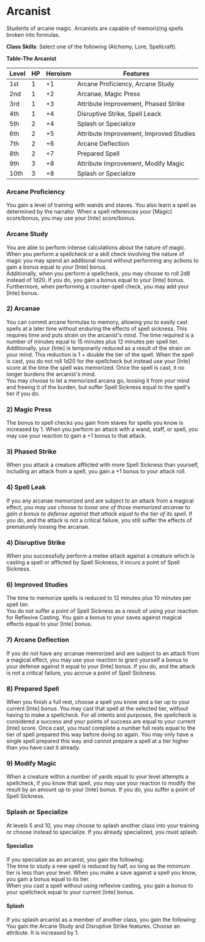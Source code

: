 # Arcanist
Students of arcane magic. Arcanists are capable of memorizing spells broken into formulas.

**Class Skills**: Select one of the following (Alchemy, Lore, Spellcraft).

**Table-The Arcanist**

| Level | HP | Heroism  | Features                                          |
|-------|----|----------|---------------------------------------------------|
| 1st   | 1  |    +1    | Arcane Proficiency, Arcane Study                  |
| 2nd   | 1  |    +2    | Arcanae, Magic Press                              |
| 3rd   | 1  |    +3    | Attribute Improvement, Phased Strike              |
| 4th   | 1  |    +4    | Disruptive Strike, Spell Leack                    |
| 5th   | 2  |    +4    | Splash or Specialize                              |
| 6th   | 2  |    +5    | Attribute Improvement, Improved Studies           |
| 7th   | 2  |    +6    | Arcane Deflection                                 |
| 8th   | 2  |    +7    | Prepared Spell                                    |
| 9th   | 3  |    +8    | Attribute Improvement, Modify Magic               |
| 10th  | 3  |    +8    | Splash or Specialize                              |

### Arcane Proficiency
You gain a level of training with wands and staves. You also learn a spell as determined by the narrator. When a spell references your [Magic] score/bonus, you may use your [Inte] score/bonus.

### Arcane Study
You are able to perform intense calculations about the nature of magic. When you perform a spellcheck or a skill check involving the nature of magic you may spend an additional round without performing any actions to gain a bonus equal to your [Inte] bonus.  
Additionally, when you perform a spellcheck, you may choose to roll 2d8 instead of 1d20. If you do, you gain a bonus equal to your [Inte] bonus.  
Furthermore, when performing a counter-spell check, you may add your [Inte] bonus.

### 2) Arcanae
You can commit arcane formulas to memory, allowing you to easily cast spells at a later time without enduring the effects of spell sickness. This requires time and puts strain on the arcanist's mind. The time required is a number of minutes equal to 15 minutes plus 12 minutes per spell tier. Additionally, your [Inte] is temporarily reduced as a result of the strain on your mind. This reduction is 1 + double the tier of the spell. When the spell is cast, you do not roll 1d20 for the spellcheck but instead use your [Inte] score at the time the spell was memorized. Once the spell is cast, it no longer burdens the arcanist's mind.  
You may choose to let a memorized arcana go, loosing it from your mind and freeing it of the burden, but suffer Spell Sickness equal to the spell's tier if you do.

### 2) Magic Press
The bonus to spell checks you gain from staves for spells you know is increased by 1.
When you perform an attack with a wand, staff, or spell, you may use your reaction to gain a +1 bonus to that attack.

### 3) Phased Strike
When you attack a creature afflicted with more Spell Sickness than yourself, including an attack from a spell, you gain a +1 bonus to your attack roll.

### 4) Spell Leak
If you any arcanae memorized and are subject to an attack from a magical effect, *you may use choose to loose one of those memorized arcanae to gain a bonus to defense against that attack equal to the tier of its spell*. If you do, and the attack is not a critical failure, you still suffer the effects of prematurely loosing the arcanae.

### 4) Disruptive Strike
When you successfully perform a melee attack against a creature which is casting a spell or afflicted by Spell Sickness, it incurs a point of Spell Sickness.

### 6) Improved Studies
The time to memorize spells is reduced to 12 minutes plus 10 minutes per spell tier.  
You do not suffer a point of Spell Sickness as a result of using your reaction for Reflexive Casting.
You gain a bonus to your saves against magical effects equal to your [Inte] bonus.

### 7) Arcane Deflection
If you do not have any arcanae memorized and are subject to an attack from a magical effect, you may use your reaction to grant yourself a bonus to your defense against it equal to your [Inte] bonus. If you do, and the attack is not a critical failure, you accrue a point of Spell Sickness.

### 8) Prepared Spell  
When you finish a full rest, choose a spell you know and a tier up to your current [Inte] bonus. You may cast that spell at the selected tier, without having to make a spellcheck. For all intents and purposes, the spellcheck is considered a success and your points of success are equal to your current [Inte] score. Once cast, you must complete a number full rests equal to the tier of spell prepared this way before doing so again. You may only have a single spell prepared this way and cannot prepare a spell at a tier higher than you have cast it already.

### 9) Modify Magic
When a creature within a number of yards equal to your level attempts a spellcheck, if you know that spell, you may use your reaction to modify the result by an amount up to your [Inte] bonus. If you do, you suffer a point of Spell Sickness.

### Splash or Specialize
At levels 5 and 10, you may choose to splash another class into your training or choose instead to specialize. If you already specialized, you must splash.

#### Specialize
If you specialize as an arcanist, you gain the following:  
The time to study a new spell is reduced by half, so long as the minimum tier is less than your level.
When you make a save against a spell you know, you gain a bonus equal to its tier.  
When you cast a spell without using reflexive casting, you gain a bonus to your spellcheck equal to your current [Inte] bonus.

#### Splash
If you splash arcanist as a member of another class, you gain the following:  
You gain the Arcane Study and Disruptive Strike features.
Choose an attribute. It is increased by 1.


